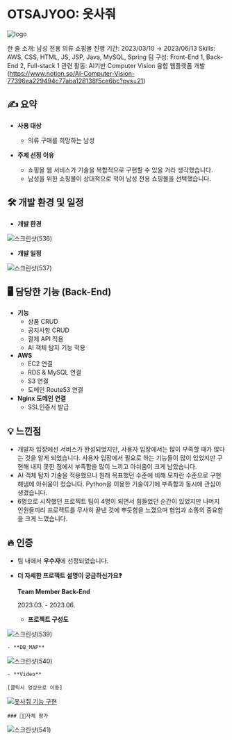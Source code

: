# OTSAJYOO: 옷사줘
![logo](https://github.com/eun-seong/ttobak/assets/121539291/d63b75d4-5c41-42b7-a8e3-0c808f9f67e6)


한 줄 소개: 남성 전용 의류 쇼핑몰
진행 기간: 2023/03/10 → 2023/06/13
Skills: AWS, CSS, HTML, JS, JSP, Java, MySQL, Spring
팀 구성: Front-End 1, Back-End 2, Full-stack 1
관련 활동: AI기반 Computer Vision 융합 웹플랫폼 개발 (https://www.notion.so/AI-Computer-Vision-77396ea229494c77aba128138f5ce6bc?pvs=21)

## ✍️ 요약

- **사용 대상**
    - 의류 구매를 희망하는 남성
    
- **주제 선정 이유**
    - 쇼핑몰 웹 서비스가 기술을 복합적으로 구현할 수 있을 거라 생각했습니다.
    - 남성을 위한 쇼핑몰이 상대적으로 적어 남성 전용 쇼핑몰을 선택했습니다.
    

## 🛠 개발 환경 및 일정

- **개발 환경**

![스크린샷(536)](https://github.com/eun-seong/ttobak/assets/121539291/15c2e83a-8435-40bb-a1aa-67c73fd3d526)

- **개발 일정**

![스크린샷(537)](https://github.com/eun-seong/ttobak/assets/121539291/1d4b9b83-4c0f-4d14-8f0c-e278b5bfcc26)


## 🖥 담당한 기능 (**Back-End**)

- **기능**
    - 상품 CRUD
    - 공지사항 CRUD
    - 결제 API 적용
    - AI 객체 탐지 기능 적용
- **AWS**
    - EC2 연결
    - RDS & MySQL 연결
    - S3 연결
    - 도메인 Route53 연결
- **Nginx 도메인 연결**
    - SSL인증서 발급 

## 💡 느낀점

- 개발자 입장에선 서비스가 완성되었지만, 사용자 입장에서는 많이 부족할 때가 많다는 것을 알게 되었습니다. 사용자 입장에서 필요로 하는 기능들이 많이 있었지만 구현해 내지 못한 점에서 부족함을 많이 느끼고 아쉬움이 크게 남았습니다.
- AI 객체 탐지 기술을 적용했으나 원래 목표했던 수준에 비해 모자란 수준으로 구현해냄에 아쉬움이 컸습니다. Python을 이용한 기술이기에 부족함과 동시에 관심이 생겼습니다.
- 6명으로 시작했던 프로젝트 팀이 4명이 되면서 힘들었던 순간이 있었지만 나머지 인원들끼리 프로젝트를 무사히 끝낸 것에 뿌듯함을 느꼈으며 협업과 소통의 중요함을 크게 느꼈습니다.

## 🔥 인증

- 팀 내에서 **우수자**에 선정되었습니다.

- **더 자세한 프로젝트 설명이 궁금하신가요❓**
    
    **Team Member
    Back-End**
    
    2023.03. - 2023.06.
    
    - **프로젝트 구성도**
    
![스크린샷(539)](https://github.com/eun-seong/ttobak/assets/121539291/4af9ec32-498a-4588-8e96-1182fa4c7faf)

    
    - **DB_MAP**
    
![스크린샷(540)](https://github.com/eun-seong/ttobak/assets/121539291/9b635246-a4d0-4c3a-9d91-7c4f56d43c9d)

    
    - **Video**

    [클릭시 영상으로 이동]
   [![옷사줘 기능 구현](http://img.youtube.com/vi/EdxRxBgh6Hg/0.jpg)](https://youtu.be/EdxRxBgh6Hg?t=0s)
    
    ### 🧑‍💻자체 평가
    
![스크린샷(541)](https://github.com/eun-seong/ttobak/assets/121539291/05de5f5f-633f-4714-930d-f5ba6de69d4a)
